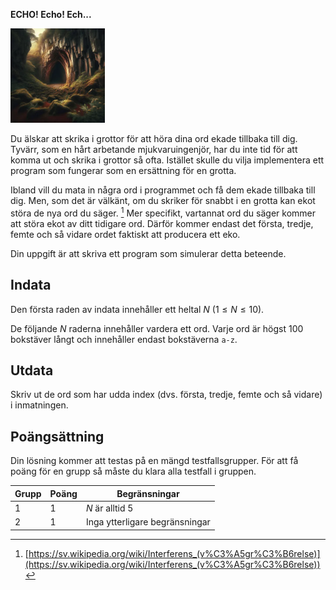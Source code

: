 **ECHO! Echo! Ech...**


<img src="echo_cave.webp" alt="A cave" style="width:30%">
<!---
Alternatively,
![A cave](echo_cave.webp)
-->

Du älskar att skrika i grottor för att höra dina ord ekade tillbaka till dig. Tyvärr, som en hårt arbetande mjukvaruingenjör, har du
inte tid för att komma ut och skrika i grottor så ofta. Istället skulle du vilja implementera ett program som fungerar som en ersättning för en grotta.

Ibland vill du mata in några ord i programmet och få dem ekade tillbaka till dig. Men, som det är välkänt, om du skriker för snabbt i en grotta kan ekot störa de nya ord du säger. [^1] Mer specifikt, vartannat ord du säger kommer att störa ekot av ditt tidigare ord. Därför kommer endast det första, tredje, femte och så vidare ordet faktiskt att producera ett eko.

Din uppgift är att skriva ett program som simulerar detta beteende.

## Indata

Den första raden av indata innehåller ett heltal $N$ ($1 \le N \le 10$).

De följande $N$ raderna innehåller vardera ett ord. Varje ord är högst $100$ bokstäver långt och innehåller endast bokstäverna `a-z`.

## Utdata

Skriv ut de ord som har udda index (dvs. första, tredje, femte och så vidare) i inmatningen.


## Poängsättning

Din lösning kommer att testas på en mängd testfallsgrupper.
För att få poäng för en grupp så måste du klara alla testfall i gruppen.

| Grupp | Poäng | Begränsningar            |
|-------|-------|--------------------------|
| 1     | 1     | $N$ är alltid $5$        |
| 2     | 1     | Inga ytterligare begränsningar |

[^1]: [https://sv.wikipedia.org/wiki/Interferens_(v%C3%A5gr%C3%B6relse)](https://sv.wikipedia.org/wiki/Interferens_(v%C3%A5gr%C3%B6relse))
